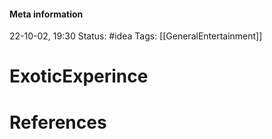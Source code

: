 #### Meta information
22-10-02, 19:30
Status: #idea
Tags: [[GeneralEntertainment]] 





# ExoticExperince







# References

